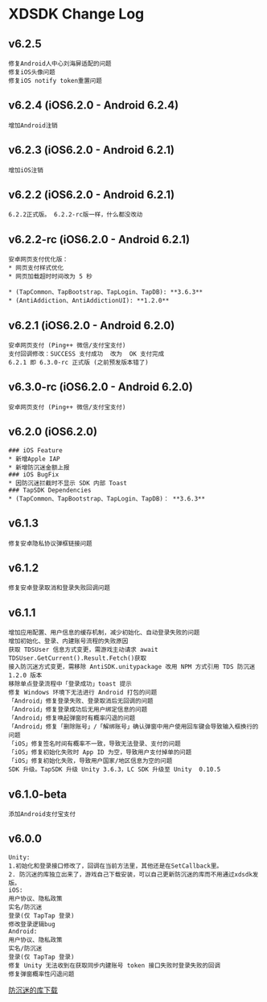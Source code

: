 # XDSDK Change Log

## v6.2.5
```
修复Android人中心刘海屏适配的问题
修复iOS头像问题
修复iOS notify token重置问题
```

## v6.2.4 (iOS6.2.0 - Android 6.2.4)
```
增加Android注销
```

## v6.2.3 (iOS6.2.0 - Android 6.2.1)
```
增加iOS注销
```

## v6.2.2 (iOS6.2.0 - Android 6.2.1)
```
6.2.2正式版。 6.2.2-rc版一样，什么都没改动
```

## v6.2.2-rc (iOS6.2.0 - Android 6.2.1)
```
安卓网页支付优化版：
* 网页支付样式优化
* 网页加载超时时间改为 5 秒

* (TapCommon、TapBootstrap、TapLogin、TapDB): **3.6.3**
* (AntiAddiction、AntiAddictionUI): **1.2.0**

```

## v6.2.1 (iOS6.2.0 - Android 6.2.0)
```
安卓网页支付 (Ping++ 微信/支付宝支付)
支付回调修改：SUCCESS 支付成功  改为  OK 支付完成 
6.2.1 即 6.3.0-rc 正式版 (之前预发版本错了)
```

## v6.3.0-rc (iOS6.2.0 - Android 6.2.0)
```
安卓网页支付 (Ping++ 微信/支付宝支付)
```

## v6.2.0 (iOS6.2.0) 
```
### iOS Feature
* 新增Apple IAP
* 新增防沉迷金额上报
### iOS BugFix
* 因防沉迷拦截时不显示 SDK 内部 Toast
### TapSDK Dependencies
* (TapCommon、TapBootstrap、TapLogin、TapDB)： **3.6.3**
```

## v6.1.3
```
修复安卓隐私协议弹框链接问题
```

## v6.1.2
```
修复安卓登录取消和登录失败回调问题
```

## v6.1.1
```
增加应用配置、用户信息的缓存机制，减少初始化、自动登录失败的问题
增加初始化、登录、内建账号流程的失败原因
获取 TDSUser 信息方式变更，需游戏主动请求 await TDSUser.GetCurrent().Result.Fetch()获取
接入防沉迷方式变更，需移除 AntiSDK.unitypackage 改用 NPM 方式引用 TDS 防沉迷 1.2.0 版本
移除单点登录流程中「登录成功」toast 提示
修复 Windows 环境下无法进行 Android 打包的问题
「Android」修复登录失败、登录取消后无回调的问题
「Android」修复登录成功后无用户绑定信息的问题
「Android」修复唤起弹窗时有概率闪退的问题
「Android」修复「删除账号」/「解绑账号」确认弹窗中用户使用回车键会导致输入框换行的问题
「iOS」修复签名时间有概率不一致，导致无法登录、支付的问题
「iOS」修复初始化失败时 App ID 为空，导致用户支付掉单的问题
「iOS」修复初始化失败，导致用户国家/地区信息为空的问题
SDK 升级。TapSDK 升级 Unity 3.6.3，LC SDK 升级至 Unity  0.10.5
```
## v6.1.0-beta
```
添加Android支付宝支付
```
## v6.0.0 
```
Unity:
1.初始化和登录接口修改了，回调在当前方法里，其他还是在SetCallback里。
2. 防沉迷的库独立出来了，游戏自己下载安装，可以自己更新防沉迷的库而不用通过xdsdk发版。
iOS:
用户协议、隐私政策
实名/防沉迷
登录(仅 TapTap 登录)
修改登录逻辑bug
Android:
用户协议、隐私政策
实名/防沉迷
登录(仅 TapTap 登录)
修复 Unity 无法收到在获取同步内建账号 token 接口失败时登录失败的回调
修复弹窗概率性闪退问题
```
[防沉迷的库下载](https://github.com/xd-platform/xd_sdk_resource/blob/master/Unity_CN/AntiSDK.unitypackage)
